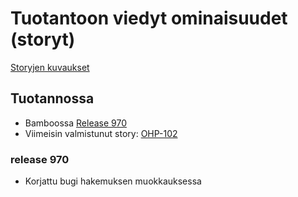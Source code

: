 # Tuotantoon viedyt ominaisuudet (storyt)

[Storyjen kuvaukset](https://confluence.oph.ware.fi/confluence/pages/viewpage.action?pageId=19955772)

## Tuotannossa

- Bamboossa [Release 970](https://bamboo.oph.ware.fi/deploy/viewDeploymentVersion.action?versionId=89980956)
- Viimeisin valmistunut story: [OHP-102](https://jira.oph.ware.fi/jira/browse/OHP-102)

### release 970

- Korjattu bugi hakemuksen muokkauksessa

